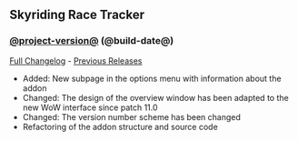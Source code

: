 ## Skyriding Race Tracker
### [@project-version@](https://github.com/diomsg-code/SkyridingRaceTracker/tree/@project-version@) (@build-date@)
[Full Changelog](https://github.com/diomsg-code/SkyridingRaceTracker/compare/@old-project-version@...@project-version@) - [Previous Releases](https://github.com/diomsg-code/SkyridingRaceTracker/releases)

- Added: New subpage in the options menu with information about the addon
- Changed: The design of the overview window has been adapted to the new WoW interface since patch 11.0
- Changed: The version number scheme has been changed
- Refactoring of the addon structure and source code